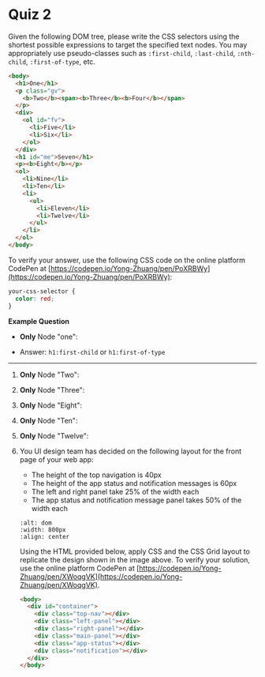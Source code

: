 # Quiz 2

Given the following DOM tree, please write the CSS selectors using the shortest possible expressions to target the specified text nodes. You may appropriately use pseudo-classes such as `:first-child`, `:last-child`, `:nth-child`, `:first-of-type`, etc.

```html
<body>
  <h1>One</h1>
  <p class="gv">
    <b>Two</b><span><b>Three</b><b>Four</b></span>
  </p>
  <div>
    <ol id="fv">
      <li>Five</li>
      <li>Six</li>
    </ol>
  </div>
  <h1 id="me">Seven</h1>
  <p><b>Eight</b></p>
  <ol>
    <li>Nine</li>
    <li>Ten</li>
    <li>
      <ul>
        <li>Eleven</li>
        <li>Twelve</li>
      </ul>
    </li>
  </ol>
</body>
```

To verify your answer, use the following CSS code on the online platform CodePen at [https://codepen.io/Yong-Zhuang/pen/PoXRBWy](https://codepen.io/Yong-Zhuang/pen/PoXRBWy):

```css
your-css-selector {
  color: red;
}
```

**Example Question**

- **Only** Node "one":

- Answer: `h1:first-child` or `h1:first-of-type`

---

1. **Only** Node "Two":

2. **Only** Node "Three":

3. **Only** Node "Eight":
4. **Only** Node "Ten":
5. **Only** Node "Twelve":

6. You UI design team has decided on the following layout for the front page of your web app:

   - The height of the top navigation is 40px
   - The height of the app status and notification messages is 60px
   - The left and right panel take 25% of the width each
   - The app status and notification message panel takes 50% of the width each

   ```{image} ../assets/img/layout.jpg
   :alt: dom
   :width: 800px
   :align: center
   ```

   Using the HTML provided below, apply CSS and the CSS Grid layout to replicate the design shown in the image above. To verify your solution, use the online platform CodePen at [https://codepen.io/Yong-Zhuang/pen/XWoqgVK](https://codepen.io/Yong-Zhuang/pen/XWoqgVK).

   ```html
   <body>
     <div id="container">
       <div class="top-nav"></div>
       <div class="left-panel"></div>
       <div class="right-panel"></div>
       <div class="main-panel"></div>
       <div class="app-status"></div>
       <div class="notification"></div>
     </div>
   </body>
   ```
